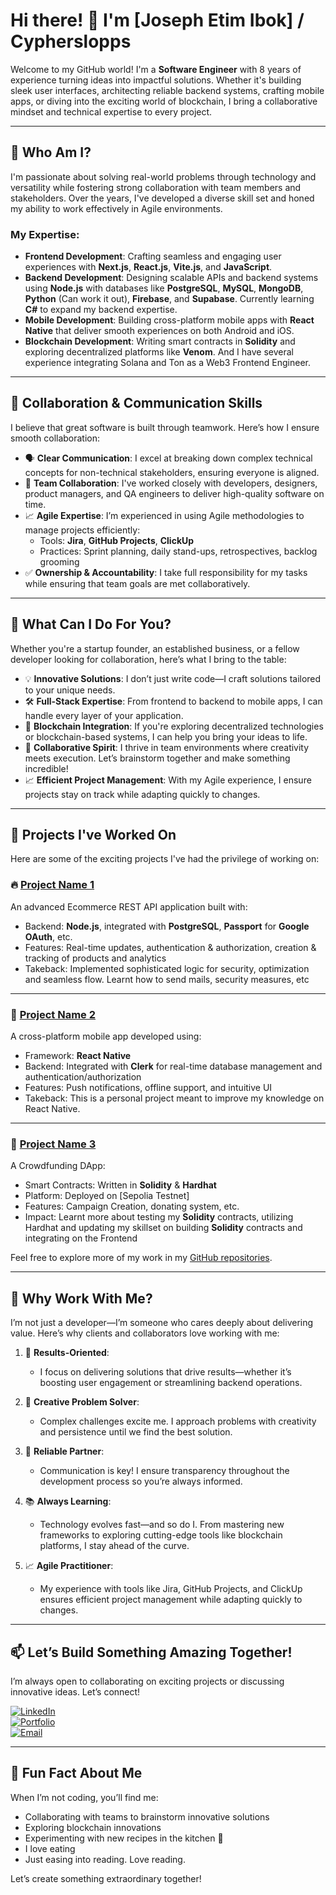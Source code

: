 # Hi there! 👋 I'm [Joseph Etim Ibok] / Cypherslopps

Welcome to my GitHub world! I'm a **Software Engineer** with 8 years of experience turning ideas into impactful solutions. Whether it's building sleek user interfaces, architecting reliable backend systems, crafting mobile apps, or diving into the exciting world of blockchain, I bring a collaborative mindset and technical expertise to every project.

---

## 🌟 Who Am I?

I'm passionate about solving real-world problems through technology and versatility while fostering strong collaboration with team members and stakeholders. Over the years, I've developed a diverse skill set and honed my ability to work effectively in Agile environments.

### My Expertise:
- **Frontend Development**: Crafting seamless and engaging user experiences with **Next.js**, **React.js**, **Vite.js**, and **JavaScript**.
- **Backend Development**: Designing scalable APIs and backend systems using **Node.js** with databases like **PostgreSQL**, **MySQL**, **MongoDB**, **Python** (Can work it out), **Firebase**, and **Supabase**. Currently learning **C#** to expand my backend expertise.
- **Mobile Development**: Building cross-platform mobile apps with **React Native** that deliver smooth experiences on both Android and iOS.
- **Blockchain Development**: Writing smart contracts in **Solidity** and exploring decentralized platforms like **Venom**. And I have several experience integrating Solana and Ton as a Web3 Frontend Engineer.

---

## 🤝 Collaboration & Communication Skills

I believe that great software is built through teamwork. Here’s how I ensure smooth collaboration:
- 🗣️ **Clear Communication**: I excel at breaking down complex technical concepts for non-technical stakeholders, ensuring everyone is aligned.
- 🤝 **Team Collaboration**: I've worked closely with developers, designers, product managers, and QA engineers to deliver high-quality software on time.
- 📈 **Agile Expertise**: I’m experienced in using Agile methodologies to manage projects efficiently:
  - Tools: **Jira**, **GitHub Projects**, **ClickUp**
  - Practices: Sprint planning, daily stand-ups, retrospectives, backlog grooming
- ✅ **Ownership & Accountability**: I take full responsibility for my tasks while ensuring that team goals are met collaboratively.

---

## 🚀 What Can I Do For You?

Whether you're a startup founder, an established business, or a fellow developer looking for collaboration, here’s what I bring to the table:

- 💡 **Innovative Solutions**: I don’t just write code—I craft solutions tailored to your unique needs.
- 🛠️ **Full-Stack Expertise**: From frontend to backend to mobile apps, I can handle every layer of your application.
- 🔗 **Blockchain Integration**: If you're exploring decentralized technologies or blockchain-based systems, I can help you bring your ideas to life.
- 🤝 **Collaborative Spirit**: I thrive in team environments where creativity meets execution. Let’s brainstorm together and make something incredible!
- 📈 **Efficient Project Management**: With my Agile experience, I ensure projects stay on track while adapting quickly to changes.

---

## 🌟 Projects I've Worked On

Here are some of the exciting projects I've had the privilege of working on:

### 🔥 [Project Name 1](https://github.com/cypherslopps/emerse-api)
An advanced Ecommerce REST API application built with:
- Backend: **Node.js**, integrated with **PostgreSQL**, **Passport** for **Google OAuth**, etc.
- Features: Real-time updates, authentication & authorization, creation & tracking of products and analytics
- Takeback: Implemented sophisticated logic for security, optimization and seamless flow. Learnt how to send mails, security measures, etc

---

### 📱 [Project Name 2](https://github.com/cypherslopps/mobile-shopping-list)
A cross-platform mobile app developed using:
- Framework: **React Native**
- Backend: Integrated with **Clerk** for real-time database management and authentication/authorization
- Features: Push notifications, offline support, and intuitive UI
- Takeback: This is a personal project meant to improve my knowledge on React Native.

---

### 🔗 [Project Name 3](https://github.com/cypherslopps/fundme-crowdfunding)
A Crowdfunding DApp:
- Smart Contracts: Written in **Solidity** & **Hardhat**
- Platform: Deployed on [Sepolia Testnet]
- Features: Campaign Creation, donating system, etc.
- Impact: Learnt more about testing my **Solidity** contracts, utilizing Hardhat and updating my skillset on building **Solidity** contracts and integrating on the Frontend

Feel free to explore more of my work in my [GitHub repositories](https://github.com/cypherslopps?tab=repositories).

---

## 💼 Why Work With Me?

I’m not just a developer—I’m someone who cares deeply about delivering value. Here’s why clients and collaborators love working with me:

1. 🚀 **Results-Oriented**:
   - I focus on delivering solutions that drive results—whether it’s boosting user engagement or streamlining backend operations.

2. 🌟 **Creative Problem Solver**:
   - Complex challenges excite me. I approach problems with creativity and persistence until we find the best solution.

3. 🤝 **Reliable Partner**:
   - Communication is key! I ensure transparency throughout the development process so you’re always informed.

4. 📚 **Always Learning**:
   - Technology evolves fast—and so do I. From mastering new frameworks to exploring cutting-edge tools like blockchain platforms, I stay ahead of the curve.

5. 📈 **Agile Practitioner**:
   - My experience with tools like Jira, GitHub Projects, and ClickUp ensures efficient project management while adapting quickly to changes.

---

## 📫 Let’s Build Something Amazing Together!

I’m always open to collaborating on exciting projects or discussing innovative ideas. Let’s connect!

[![LinkedIn](https://img.shields.io/badge/LinkedIn-%230077B5.svg?style=for-the-badge&logo=linkedin&logoColor=white)](https://linkedin.com/in/josephibok54)  
[![Portfolio](https://img.shields.io/badge/Portfolio-%2312100E.svg?style=for-the-badge&logo=firefox&logoColor=white)](https://yourportfolio.com)  
[![Email](https://img.shields.io/badge/Email-%23D14836.svg?style=for-the-badge&logo=gmail&logoColor=white)](mailto:josephibok36@gmail.com)

---

## 🌱 Fun Fact About Me

When I’m not coding, you’ll find me:
- Collaborating with teams to brainstorm innovative solutions
- Exploring blockchain innovations
- Experimenting with new recipes in the kitchen 🍳
- I love eating
- Just easing into reading. Love reading.
  
Let’s create something extraordinary together!
